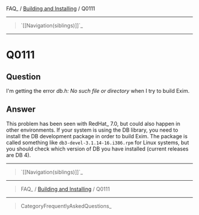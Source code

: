 FAQ\_ / [Building and Installing](FAQ/Building_and_Installing) / Q0111

* * * * *

> \`[[Navigation(siblings)]]\`\_

* * * * *

Q0111
=====

Question
--------

I'm getting the error *db.h: No such file or directory* when I try to
build Exim.

Answer
------

This problem has been seen with RedHat\_ 7.0, but could also happen in
other environments. If your system is using the DB library, you need to
install the DB development package in order to build Exim. The package
is called something like `db3-devel-3.1.14-16.i386.rpm` for Linux
systems, but you should check which version of DB you have installed
(current releases are DB 4).

* * * * *

> \`[[Navigation(siblings)]]\`\_

* * * * *

> FAQ\_ / [Building and Installing](FAQ/Building_and_Installing) / Q0111

* * * * *

> CategoryFrequentlyAskedQuestions\_
